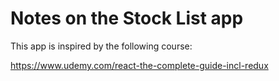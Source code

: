 # Notes on the Stock List app

This app is inspired by the following course:

<https://www.udemy.com/react-the-complete-guide-incl-redux>
